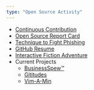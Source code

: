 ```yaml
---
type: "Open Source Activity"
---
```


 - [Continuous Contribution](https://resume.github.com/?parkint)
 - [Open Source Report Card](http://osrc.dfm.io/parkint)
 - [Technique to Fight Phishing](http://wistful-thinking.com/fight-phishing-the-perfect-plan/)
 - [GitHub Resume](https://github.com/ParkinT/HireMe)
 - [Interactive Fiction Adventure]()
 - Current Projects
   - [BusinessSpew&trade;](http://BS.LeveragedSynergies.com)
   - [Gititudes](http://gititude.com)
   - [Vim-A-Min](http://www.vimamin.com)
